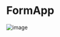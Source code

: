 # FormApp

![image](https://user-images.githubusercontent.com/101055189/215351848-26521c3d-abc6-4d30-9ea6-566e350d8dc2.png)
